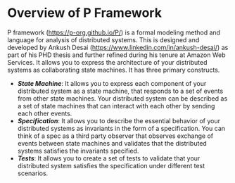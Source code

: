 # Overview of P Framework

P framework (https://p-org.github.io/P/) is a formal modeling method and language for analysis of distributed systems. 
This is designed and developed by Ankush Desai (https://www.linkedin.com/in/ankush-desai/) as part of his PHD thesis and further refined during his tenure at Amazon Web Services.
It allows you to express the architecture of your distributed systems as collaborating state machines. It has three primary constructs.

* ***State Machine***: It allows you to express each component of your distributed system as a state machine, that responds to a set of events from other state machines. Your distributed system can be described as a set of state machines that can interact with each other by sending each other events.
* ***Specification***: It allows you to describe the essential behavior of your distributed systems as invariants in the form of a specification. You can think of a spec as a third party observer that observes exchange of events between state machines and validates that the distributed systems satisfies the invariants specified.
* ***Tests***: It allows you to create a set of tests to validate that your distributed system satisfies the specification under different test scenarios. 